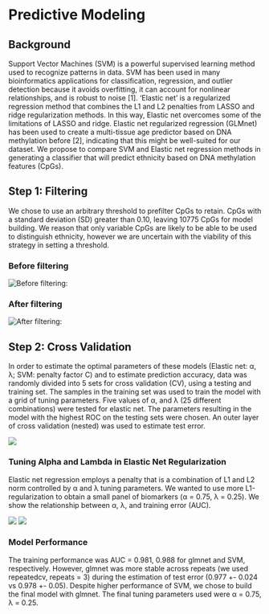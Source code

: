 # Predictive Modeling

## Background

Support Vector Machines (SVM) is a powerful supervised learning method used to recognize patterns in data. SVM has been used in many bioinformatics applications for classification, regression, and outlier detection because it avoids overfitting, it can account for nonlinear relationships, and is robust to noise [1]. 
‘Elastic net’ is a regularized regression method that combines the L1 and L2 penalties from LASSO and ridge regularization methods. In this way, Elastic net overcomes some of the limitations of LASSO and ridge. Elastic net regularized regression (GLMnet) has been used to create a multi-tissue age predictor based on DNA methylation before [2], indicating that this might be well-suited for our dataset.
We propose to compare SVM and Elastic net regression methods in generating a classifier that will predict ethnicity based on DNA methylation features (CpGs). 

## Step 1: Filtering

We chose to use an arbitrary threshold to prefilter CpGs to retain. CpGs with a standard deviation (SD) greater than 0.10, leaving 10775 CpGs for model building. We reason that only variable CpGs are likely to be able to be used to distinguish ethnicity, however we are uncertain with the viability of this strategy in setting a threshold.

### Before filtering
![Before filtering:](https://github.com/STAT540-UBC/team_Methylation-Badassays/blob/master/Scripts/PredictiveModeling/BuildModel_AnalyzePredictors_files/figure-markdown_github/prefiltering%20based%20on%20SD-1.png)

### After filtering
![After filtering:](https://github.com/STAT540-UBC/team_Methylation-Badassays/blob/master/Scripts/PredictiveModeling/BuildModel_AnalyzePredictors_files/figure-markdown_github/prefiltering%20based%20on%20SD-2.png)

## Step 2: Cross Validation

In order to estimate the optimal parameters of these models (Elastic net: α, λ; SVM: penalty factor C) and to estimate prediction accuracy, data was randomly divided into 5 sets for cross validation (CV), using a testing and training set. The samples in the training set was used to train the model with a grid of tuning parameters. Five values of α, and λ (25 different combinations) were tested for elastic net. The parameters resulting in the model with the highest ROC on the testing sets were chosen. An outer layer of cross validation (nested) was used to estimate test error.

![](https://github.com/STAT540-UBC/team_Methylation-Badassays/blob/master/Scripts/PredictiveModeling/BuildModel_AnalyzePredictors_files/figure-markdown_github/Cross%20validation.png)


### Tuning Alpha and Lambda in Elastic Net Regularization

Elastic net regression employs a penalty that is a combination of L1 and L2 norm controlled by α and λ tuning parameters. We wanted to use more L1-regularization to obtain a small panel of biomarkers (α = 0.75, λ = 0.25). We show the relationship between α, λ, and training error (AUC).

![](https://github.com/STAT540-UBC/team_Methylation-Badassays/blob/master/Scripts/PredictiveModeling/BuildModel_AnalyzePredictors_files/figure-markdown_github/examine%20CV-1.png)
![](https://github.com/STAT540-UBC/team_Methylation-Badassays/blob/master/Scripts/PredictiveModeling/BuildModel_AnalyzePredictors_files/figure-markdown_github/examine%20CV-2.png)

### Model Performance

The training performance was AUC = 0.981, 0.988 for glmnet and SVM, respectively. However, glmnet was more stable across repeats (we used repeatedcv, repeats = 3) during the estimation of test error (0.977 +- 0.024 vs 0.978 +- 0.05). Despite higher performance of SVM, we chose to build the final model with glmnet. The final tuning parameters used were α = 0.75, λ = 0.25.

![]()



